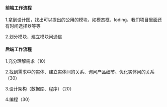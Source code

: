 #### 前端工作流程

1.拿到设计图，找出可以提出的公用的模块，如模态框、loding，我们项目里面还有时间选择器等等

2.划分模块，建立模块间通信





#### 后端工作流程

1.充分理解需求（10）

2.找到需求中的实体、建立实体间的关系、询问产品细节、优化实体间的关系（30）

3.设计架构（数据库、程序）（20）

4.编程（30）